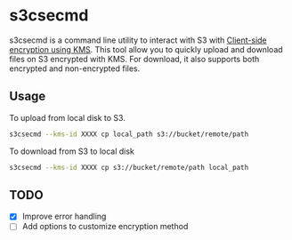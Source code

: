 # s3csecmd

s3csecmd is a command line utility to interact with S3 with [Client-side encryption using KMS](http://docs.aws.amazon.com/AmazonS3/latest/dev/UsingClientSideEncryption.html).
This tool allow you to quickly upload and download files on S3 encrypted with KMS. For download, it also supports both encrypted and non-encrypted files. 

## Usage

To upload from local disk to S3. 

```bash
s3csecmd --kms-id XXXX cp local_path s3://bucket/remote/path
```

To download from S3 to local disk

```bash
s3csecmd --kms-id XXXX cp s3://bucket/remote/path local_path
```

## TODO

 - [x] Improve error handling
 - [ ] Add options to customize encryption method
